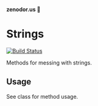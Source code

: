 **zenodor.us 🔩**

# Strings

[![Build Status](https://travis-ci.org/zenodorus-tools/strings.svg?branch=master)](https://travis-ci.org/zenodorus-tools/strings)

Methods for messing with strings.

## Usage

See class for method usage.
